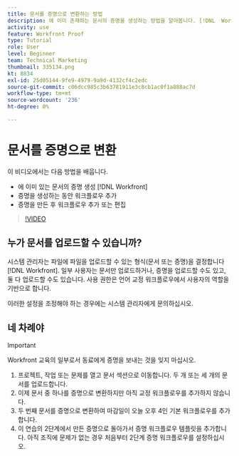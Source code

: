 ```yaml
---
title: 문서를 증명으로 변환하는 방법
description: 에 이미 존재하는 문서의 증명을 생성하는 방법을 알아봅니다. [!DNL  Workfront]를 채울 때 워크플로우를 추가하고 증명을 만든 후 워크플로우를 추가하거나 편집합니다.
activity: use
feature: Workfront Proof
type: Tutorial
role: User
level: Beginner
team: Technical Marketing
thumbnail: 335134.png
kt: 8834
exl-id: 25d05144-9fe9-4979-9a9d-4132cf4c2edc
source-git-commit: c06dcc985c3b63781911e3c8cb1ac0f1a888ac7d
workflow-type: tm+mt
source-wordcount: '236'
ht-degree: 0%

---
```


# 문서를 증명으로 변환

이 비디오에서는 다음 방법을 배웁니다.

* 에 이미 있는 문서의 증명 생성 [!DNL Workfront]
* 증명을 생성하는 동안 워크플로우 추가
* 증명을 만든 후 워크플로우 추가 또는 편집

>[!VIDEO](https://video.tv.adobe.com/v/335134/?quality=12)


## 누가 문서를 업로드할 수 있습니까?

시스템 관리자는 파일에 파일을 업로드할 수 있는 형식(문서 또는 증명)을 결정합니다 [!DNL Workfront]. 일부 사용자는 문서만 업로드하거나, 증명을 업로드할 수도 있고, 둘 다 업로드할 수도 있습니다. 사용 권한은 언어 교정 워크플로우에서 사용자의 역할을 기반으로 합니다.

이러한 설정을 조정해야 하는 경우에는 시스템 관리자에게 문의하십시오.

## 네 차례야

>[!IMPORTANT]
>
>Workfront 교육의 일부로서 동료에게 증명을 보내는 것을 잊지 마십시오.

1. 프로젝트, 작업 또는 문제를 열고 문서 섹션으로 이동합니다. 두 개 또는 세 개의 문서를 업로드합니다.
1. 이제 문서 중 하나를 증명으로 변환하지만 아직 교정 워크플로우를 추가하지 않습니다.
1. 두 번째 문서를 증명으로 변환하여 마감일이 오늘 오후 4인 기본 워크플로우를 추가합니다.
1. 이 연습의 2단계에서 만든 증명으로 돌아가서 증명 워크플로우 템플릿을 추가합니다. 아직 조직에 문제가 없는 경우 처음부터 2단계 증명 워크플로우를 설정하십시오.


<!--
###Learn more
* Generate a proof for a document
-->
